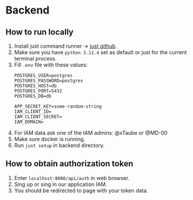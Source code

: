 # Backend

## How to run locally
1. Install just command runner -> [just github](https://github.com/casey/just).
2. Make sure you have `python 3.11.4` set as default or just for the current terminal process.
3. Fill `.env` file with these values:
    ```
   POSTGRES_USER=postgres
   POSTGRES_PASSWORD=postgres
   POSTGRES_HOST=db
   POSTGRES_PORT=5432
   POSTGRES_DB=db
   
   APP_SECRET_KEY=some-random-string
   IAM_CLIENT_ID=
   IAM_CLIENT_SECRET=
   IAM_DOMAIN=
   ```
4. For IAM data ask one of the IAM admins: @xTaube or @MD-00
5. Make sure docker is running.
6. Run `just setup` in backend directory.

## How to obtain authorization token
1. Enter `localhost:8000/api/auth` in web browser.
2. Sing up or sing in our application IAM.
3. You should be redirected to page with your token data.